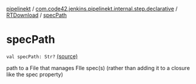 [pipelinekt](../../index.md) / [com.code42.jenkins.pipelinekt.internal.step.declarative](../index.md) / [RTDownload](index.md) / [specPath](./spec-path.md)

# specPath

`val specPath: Str?` [(source)](https://github.com/code42/pipelinekt/tree/master/internal/src/main/kotlin/com/code42/jenkins/pipelinekt/internal/step/declarative/RTDownload.kt#L27)

path to a File that manages FIle spec(s) (rather than adding it to a closure like the spec property)

